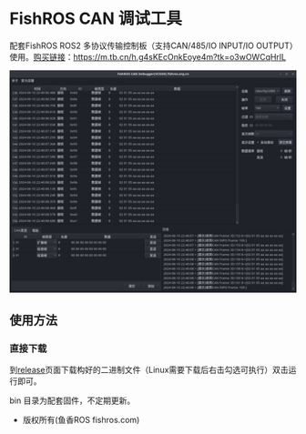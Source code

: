 # FishROS CAN 调试工具

配套FishROS ROS2 多协议传输控制板（支持CAN/485/IO INPUT/IO OUTPUT）使用。[购买链接](https://m.tb.cn/h.g4sKEcOnkEoye4m?tk=o3wOWCqHrlL)：https://m.tb.cn/h.g4sKEcOnkEoye4m?tk=o3wOWCqHrlL


![](./image/interface.png)

## 使用方法

### 直接下载

到[release](https://github.com/fishros/fishros_can_debug/releases)页面下载构好的二进制文件（Linux需要下载后右击勾选可执行）双击运行即可。


bin 目录为配套固件，不定期更新。



- 版权所有(鱼香ROS fishros.com)